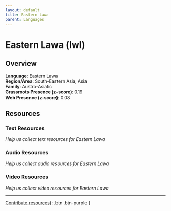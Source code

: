 ```yaml
---
layout: default
title: Eastern Lawa
parent: Languages
---
```


# Eastern Lawa (lwl)

## Overview

**Language**: Eastern Lawa  
**Region/Area**: South-Eastern Asia, Asia  
**Family**: Austro-Asiatic  
**Grassroots Presence (z-score)**: 0.19  
**Web Presence (z-score)**: 0.08  

## Resources

### Text Resources
*Help us collect text resources for Eastern Lawa*

### Audio Resources
*Help us collect audio resources for Eastern Lawa*

### Video Resources
*Help us collect video resources for Eastern Lawa*

---

[Contribute resources](https://forms.office.com/e/1SfLJx3u1r){: .btn .btn-purple }

